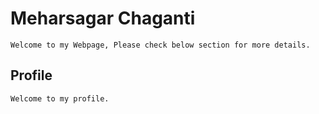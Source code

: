 # Meharsagar Chaganti
    Welcome to my Webpage, Please check below section for more details.
## Profile
    Welcome to my profile.
